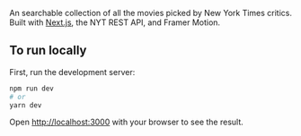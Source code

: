 An searchable collection of all the movies picked by New York Times critics. Built with [Next.js](https://nextjs.org/), the NYT REST API, and Framer Motion.

## To run locally

First, run the development server:

```bash
npm run dev
# or
yarn dev
```

Open [http://localhost:3000](http://localhost:3000) with your browser to see the result.
